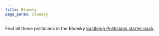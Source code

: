 ```yaml
---
title: Bluesky
page_param: bluesky
---
```


Find all these politicians in the Bluesky [Eastleigh Politicians starter pack](https://go.bsky.app/EW8ZVqr).
